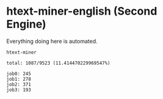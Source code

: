 # htext-miner-english (Second Engine)

Everything doing here is automated.

```
htext-miner

total: 1087/9523 (11.414470229969547%)

job0: 245
job1: 278
job2: 371
job3: 193
```